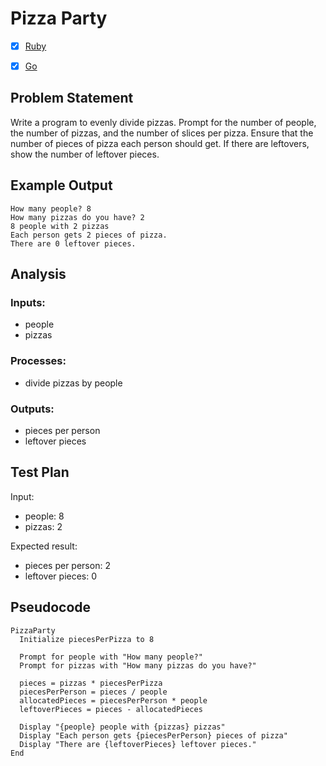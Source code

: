 # Pizza Party

 * [x] [Ruby](ruby/)
 * [x] [Go](go/)


## Problem Statement

Write a program to evenly divide pizzas. Prompt for the number of people, the
number of pizzas, and the number of slices per pizza. Ensure that the number of
pieces of pizza each person should get. If there are leftovers, show the number
of leftover pieces.


## Example Output

```
How many people? 8
How many pizzas do you have? 2
8 people with 2 pizzas
Each person gets 2 pieces of pizza.
There are 0 leftover pieces.
```


## Analysis


### Inputs: 

 * people
 * pizzas


### Processes:

 * divide pizzas by people


### Outputs:

 * pieces per person
 * leftover pieces


## Test Plan

Input:
 * people: 8
 * pizzas: 2

Expected result:
 * pieces per person: 2
 * leftover pieces: 0


## Pseudocode

```
PizzaParty
  Initialize piecesPerPizza to 8

  Prompt for people with "How many people?"
  Prompt for pizzas with "How many pizzas do you have?"

  pieces = pizzas * piecesPerPizza
  piecesPerPerson = pieces / people
  allocatedPieces = piecesPerPerson * people
  leftoverPieces = pieces - allocatedPieces

  Display "{people} people with {pizzas} pizzas"
  Display "Each person gets {piecesPerPerson} pieces of pizza"
  Display "There are {leftoverPieces} leftover pieces."
End
```
